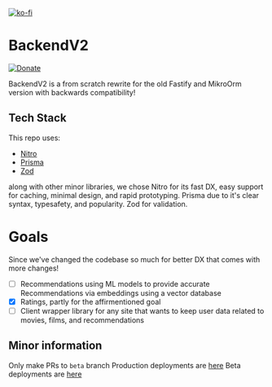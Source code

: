 [![ko-fi](https://ko-fi.com/img/githubbutton_sm.svg)](https://ko-fi.com/A0A01I0NP5)

# BackendV2

[![Donate](https://img.shields.io/badge/Donate-GitHub%20Sponsors-PURPLE)](https://github.com/sponsors/FifthWit)

BackendV2 is a from scratch rewrite for the old Fastify and MikroOrm version with backwards compatibility!

## Tech Stack

This repo uses:

- [Nitro](https://nitro.build)
- [Prisma](https://pris.ly)
- [Zod](https://zod.dev)

along with other minor libraries, we chose Nitro for its fast DX, easy support for caching, minimal design, and rapid prototyping. Prisma due to it's clear syntax, typesafety, and popularity. Zod for validation.

# Goals

Since we've changed the codebase so much for better DX that comes with more changes!

- [ ] Recommendations using ML models to provide accurate Recommendations via embeddings using a vector database
- [x] Ratings, partly for the affirmentioned goal
- [ ] Client wrapper library for any site that wants to keep user data related to movies, films, and recommendations

## Minor information

Only make PRs to `beta` branch
Production deployments are [here](https://backend.fifthwit.net)
Beta deployments are [here](https://beta.backend.fifthwit.net)

